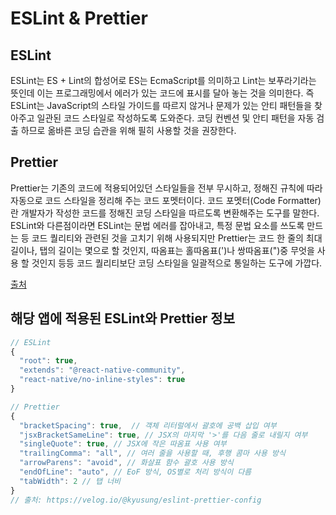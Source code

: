 # ESLint & Prettier

## ESLint

ESLint는 ES + Lint의 합성어로 ES는 EcmaScript를 의미하고 Lint는 보푸라기라는 뜻인데 이는 프로그래밍에서 에러가 있는 코드에 표시를 달아 놓는 것을 의미한다. 즉 ESLint는 JavaScript의 스타일 가이드를 따르지 않거나 문제가 있는 안티 패턴들을 찾아주고 일관된 코드 스타일로 작성하도록 도와준다. 코딩 컨벤션 및 안티 패턴을 자동 검출 하므로 옮바른 코딩 습관을 위해 필히 사용할 것을 권장한다.



## Prettier

Prettier는 기존의 코드에 적용되어있던 스타일들을 전부 무시하고, 정해진 규칙에 따라 자동으로 코드 스타일을 정리해 주는 코드 포멧터이다. 코드 포멧터(Code Formatter)란 개발자가 작성한 코드를 정해진 코딩 스타일을 따르도록 변환해주는 도구를 말한다. ESLint와 다른점이라면 ESLint는 문법 에러를 잡아내고, 특정 문법 요소를 쓰도록 만드는 등 코드 퀄리티와 관련된 것을 고치기 위해 사용되지만 Prettier는 코드 한 줄의 최대 길이나, 탭의 길이는 몇으로 할 것인지, 따옴표는 홀따옴표(')나 쌍따옴표(")중 무엇을 사용 할 것인지 등등 코드 퀄리티보단 코딩 스타일을 일괄적으로 통일하는 도구에 가깝다.

[출처](https://velog.io/@recordboy/ESLint-Prettier-%EC%A0%81%EC%9A%A9%ED%95%98%EA%B8%B0)

## 해당 앱에 적용된 ESLint와 Prettier 정보

```javascript
// ESLint
{
  "root": true,
  "extends": "@react-native-community",
  "react-native/no-inline-styles": true
}

```

```javascript
// Prettier
{
  "bracketSpacing": true,  // 객체 리터럴에서 괄호에 공백 삽입 여부
  "jsxBracketSameLine": true, // JSX의 마지막 '>'를 다음 줄로 내릴지 여부
  "singleQuote": true, // JSX에 작은 따옴표 사용 여부
  "trailingComma": "all", // 여러 줄을 사용할 때, 후행 콤마 사용 방식
  "arrowParens": "avoid", // 화살표 함수 괄호 사용 방식
  "endOfLine": "auto", // EoF 방식, OS별로 처리 방식이 다름
  "tabWidth": 2 // 탭 너비
}
// 출처: https://velog.io/@kyusung/eslint-prettier-config
```

